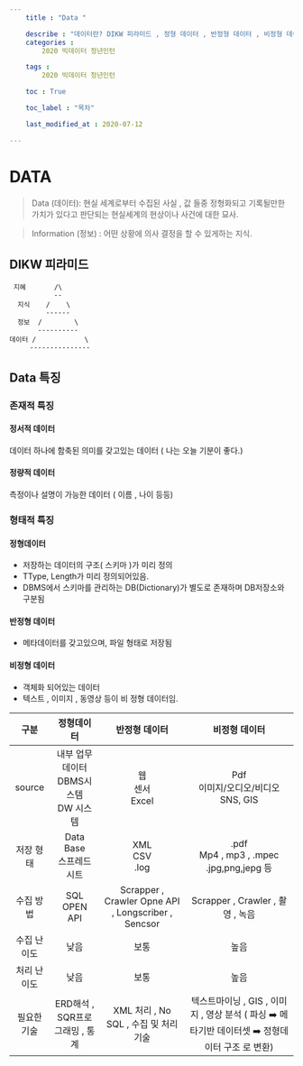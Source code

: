 ```yaml
---
    title : "Data "

    describe : "데이터란? DIKW 피라미드 , 정형 데이터 , 반정형 데이터 , 비정형 데이터, 정서적 데이터 , 정량적 데이터" 
    categories : 
        2020 빅데이터 청년인턴    

    tags :
        2020 빅데이터 청년인턴

    toc : True

    toc_label : "목차"        

    last_modified_at : 2020-07-12

---
```


# DATA

> Data (데이터): 현실 세계로부터 수집된 사실 , 값 들중 정형화되고 기록될만한 가치가 있다고 판단되는 현실세계의 현상이나 사건에 대한 묘사.

> Information (정보) : 어떤 상황에 의사 결정을 할 수 있게하는 지식.

## DIKW 피라미드

```
 지혜       /\
           --
  지식    /    \
         ------
  정보  /        \
       ----------
데이터 /            \
     ---------------
```

## Data 특징
### 존재적 특징
#### 정서적 데이터
데이터 하나에 함축된 의미를 갖고있는 데이터 ( 나는 오늘 기분이 좋다.)
#### 정량적 데이터
측정이나 설명이 가능한 데이터 ( 이름 , 나이 등등)
### 형태적 특징
#### 정형데이터
* 저장하는 데이터의 구조( 스키마 )가 미리 정의
* TType, Length가 미리 정의되어있음.
* DBMS에서 스키마를 관리하는 DB(Dictionary)가 별도로 존재하며 DB저장소와 구분됨
#### 반정형 데이터
* 메타데이터를 갖고있으며, 파일 형태로 저장됨
#### 비정형 데이터
* 객체화 되어있는 데이터
* 텍스트 , 이미지 , 동영상 등이 비 정형 데이터임.

| 구분 | 정형데이터  | 반정형 데이터 | 비정형 데이터 |
| :---------:|:---------:|:---------:|:---------:|
|source|내부 업무 데이터 </br> DBMS시스템 </br> DW 시스템|웹</br>센서</br>Excel|Pdf </br> 이미지/오디오/비디오 </br> SNS, GIS|
|저장 형태|Data Base </br> 스프레드 시트|XML <br> CSV <br> .log|.pdf <br> Mp4 , mp3 , .mpec <br> .jpg,png,jepg 등|
|수집 방법|SQL <br> OPEN API|Scrapper , Crawler Opne API , Longscriber , Sencsor|Scrapper , Crawler , 촬영 , 녹음|
|수집 난이도|낮음|보통|높음|
|처리 난이도|낮음|보통|높음|
|필요한 기술|ERD해석 , SQR프로그래밍 , 통계 |XML 처리 , No SQL , 수집 및 처리기술|텍스트마이닝 , GIS , 이미지 , 영상 분석 ( 파싱  ➡️ 메타기반 데이터셋 ➡️ 정형데이터 구조 로 변환)|
